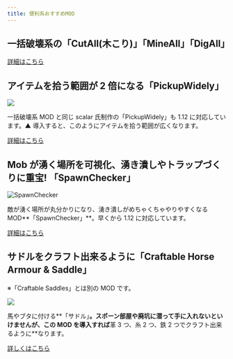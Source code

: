 ```yaml
---
title: 便利系おすすめMOD
---
```


## 一括破壊系の「CutAll(木こり)」「MineAll」「DigAll」

<a class="button button--primary" href="/minecraft-je/mod/cut-all">詳細はこちら</a>

## アイテムを拾う範囲が 2 倍になる「PickupWidely」

![](https://cdn-ak.f.st-hatena.com/images/fotolife/s/sasigume/20210208/20210208094916.gif)

一括破壊系 MOD と同じ scalar 氏制作の「PickupWidely」も 1.12 に対応しています。▲ 導入すると、このようにアイテムを拾う範囲が広くなります。

<a class="button button--primary" href="/minecraft-je/mod/pickup-widely">詳細はこちら</a>

## Mob が湧く場所を可視化、湧き潰しやトラップづくりに重宝! 「SpawnChecker」

![SpawnChecker](https://cdn-ak.f.st-hatena.com/images/fotolife/s/sasigume/20210208/20210208092106.png)

敵が湧く場所が丸分かりになり、湧き潰しがめちゃくちゃやりやすくなる MOD**「SpawnChecker」**。早くから 1.12 に対応しています。

<a class="button button--primary" href="/minecraft-je/mod/spawn-checker">詳細はこちら</a>

## サドルをクラフト出来るように「Craftable Horse Armour & Saddle」

※「Craftable Saddles」とは別の MOD です。

![](https://cdn-ak.f.st-hatena.com/images/fotolife/s/sasigume/20210208/20210208090135.png)

馬やブタに付ける**「サドル」**。スポーン部屋や廃坑に潜って手に入れないといけませんが、この MOD を導入すれば**革 3 つ、糸 2 つ、鉄 2 つでクラフト出来るように**なります。

<a class="button button--primary" href="/minecraft-je/mod/craftable-hourse-armour-saddle">
  詳しくはこちら
</a>
